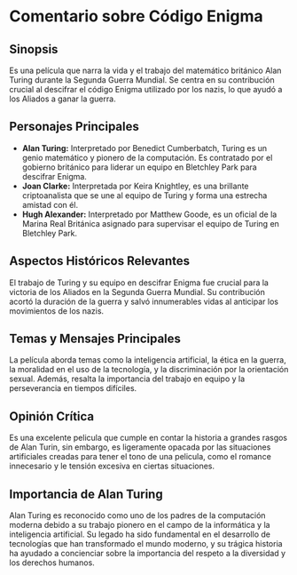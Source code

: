 # Comentario sobre Código Enigma

## Sinopsis
Es una película que narra la vida y el trabajo del matemático británico Alan Turing durante la Segunda Guerra Mundial. Se centra en su contribución crucial al descifrar el código Enigma utilizado por los nazis, lo que ayudó a los Aliados a ganar la guerra.

## Personajes Principales
- **Alan Turing:** Interpretado por Benedict Cumberbatch, Turing es un genio matemático y pionero de la computación. Es contratado por el gobierno británico para liderar un equipo en Bletchley Park para descifrar Enigma.
- **Joan Clarke:** Interpretada por Keira Knightley, es una brillante criptoanalista que se une al equipo de Turing y forma una estrecha amistad con él.
- **Hugh Alexander:** Interpretado por Matthew Goode, es un oficial de la Marina Real Británica asignado para supervisar el equipo de Turing en Bletchley Park.

## Aspectos Históricos Relevantes
El trabajo de Turing y su equipo en descifrar Enigma fue crucial para la victoria de los Aliados en la Segunda Guerra Mundial. Su contribución acortó la duración de la guerra y salvó innumerables vidas al anticipar los movimientos de los nazis.

## Temas y Mensajes Principales
La película aborda temas como la inteligencia artificial, la ética en la guerra, la moralidad en el uso de la tecnología, y la discriminación por la orientación sexual. Además, resalta la importancia del trabajo en equipo y la perseverancia en tiempos difíciles.

## Opinión Crítica
Es una excelente pelicula que cumple en contar la historia a grandes rasgos de Alan Turin, sin embargo, es ligeramente opacada por las situaciones artificiales creadas para tener el tono de una pelicula, como el romance innecesario y le tensión excesiva en ciertas situaciones.

## Importancia de Alan Turing
Alan Turing es reconocido como uno de los padres de la computación moderna debido a su trabajo pionero en el campo de la informática y la inteligencia artificial. Su legado ha sido fundamental en el desarrollo de tecnologías que han transformado el mundo moderno, y su trágica historia ha ayudado a concienciar sobre la importancia del respeto a la diversidad y los derechos humanos.

